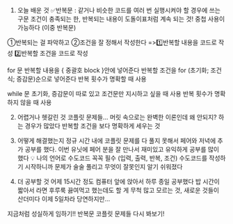 1. 오늘 배운 것
✅반복문
: 같거나 비슷한 코드를 여러 번 실행시켜야 할 경우에 쓰는 구문
조건이 충족되는 한, 반복되는 내용이 도돌이표처럼 계속 되는 것!
중첩 사용이 가능하다 (이중 반복문)

①반복되는 걸 파악하고 ②조건을 잘 정해서 작성한다
=>1️⃣반복할 내용을 코드로 작성 2️⃣반복할 조건을 코드로 작성

for 문
반복할 내용을 { 중괄호 block }안에 넣어준다
반복할 조건을 for (초기화; 조건식; 증감문)순으로 넣어준다
반복 횟수가 명확할 때 사용

while 문
초기화, 증감문이 따로 있고 조건문만 지시하고 싶을 때 사용
반복 횟수가 명확하지 않을 때 사용

2. 어렵거나 헷갈린 것
코플릿 문제들... 머릿 속으로는 완벽한 이론인데 왜 안되지? 하는 경우가 많았다
반복할 조건을 보다 명확하게 세우는 것

3. 어떻게 해결했는지
정규 시간 내에 코플릿 문제를 다 풀지 못해서 페어와 저녁에 추가 공부를 했다.
이번 유닛에 페어 분을 잘 만나서 재미있고 유익하게 공부를 많이 했다
💡 나의 언어로 수도코드 꼭꼭 필수 (입력, 출력, 반복, 조건)
수도코드를 작성하기 시작하니까 문제가 술술 풀리고 무엇이 잘못인지 알기 쉬워졌다

4. 더 공부할 것
어제 15시간 정도 컴퓨터 앞에 앉아서 하루 종일 공부했다
밥 시간이 짧아서 라면 후루룩 끓여먹고 했는데도 할 게 무척 많고
모르는 것, 새로운 것들이 산더미다
이제 5일차라 당연하지만...

지금처럼 성실하게 임하기!!
반복문 코플릿 문제들 다시 봐보기!